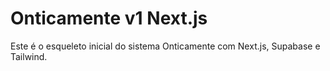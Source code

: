 # Onticamente v1 Next.js

Este é o esqueleto inicial do sistema Onticamente com Next.js, Supabase e Tailwind.